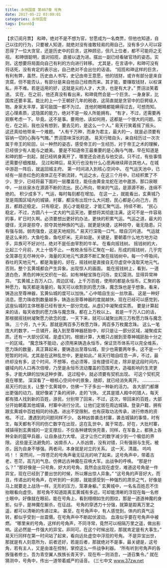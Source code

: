 ```yaml
---
title: 永恒国度 第467章 号角
date: 2017-05-22 03:00:01
categories: 永恒国度
tags: [Hannb]
---
```


【求订阅月票】
和珅，绝对不是不想为官，甘愿成为一名商贾，但他也知道，自己以往的行为，只要被人知道，就绝对没有谁敢轻易的用自己，没有多少人可以容忍得了一位大贪官，还是历史中的巨贪，这种顾忌，但凡上位者，都不可能将之无视。
和珅很聪明，面对招揽，直接以退为进。摆出一副已经看破官场的姿态。实则，这想要将局面向自己有利的方向进行转移。
尤其是，在言语中，和珅可没有将话死，没有肯定的表示出，自己绝对不会出仕的话语。
“招揽和珅这样的巨贪，有利有弊，虽然，历史由人书写，史记由帝王意愿，他的钱财，或许有部分是来自贪腐，但不能否认，有部分是来自他自己经商而来。其才能，要赚取钱财，以权谋私，并不难。若是运用的好，这就是尖的人才，大贪，也是有大才。”
贾诩淡笑着道。
实在，在之前，他还真没有看出来，和珅竟然会是一个巨贪。一身身家，比国库还要丰富。能比的上一个王朝好几年的税收，这简直就是贪官中的巨鳄级人物。身家太丰厚，富可敌国一都不为过。
连他的眼睛都能瞒得过去，可想而知。这心理素质，这隐匿的能力，绝对不是一般人所能拥有。
“有才，不过，还需要再观察考虑一下。毕竟。这不是事。要用他，该如何用，这都是一个很大的问题。实在，在之前，我也没有想到，要去见的，是这么一个人。”
易天行笑着摇了摇头。这还真给他带来一个难题。
“人有千万种，而身为君主，最大的一，就是必须要有容纳一切的心胸与气魄。”
贾诩意味深长的道。
易天行暗自头，亲自经历过一次次属于帝王的轮回，以一种然的姿态，感受帝王的一生经历，对于帝王之术的理解，已经很少有人能与之媲美。
要是不知道帝王最重要的是心胸与气魄，早在知道是和珅的那一刻起，就已经转身离开了，哪里还会进去与他交谈。只不过，有些事情还需要仔细推敲。
见过和珅后，易天行也没有什么心思再继续拜访其他人。在城中游逛一阵后，就返回城主府。
第一时间进入到核心空间中。
在气运天池中，已经有一层赤红色的液体正在不断流转，气运之水，在这三个月中，已经积累了不少，至少，已经将最下面的一层覆盖住，能任由黄金龙蛇在池中遨游。那口泉眼中，一丝丝泉水在源源不断的流出。民心所向，带来的气运，是源源不断，连绵不绝的。
积少成多下，气运，每时每刻都在增加。
在这一上，就能看出，玄黄城乃至是周围区域内的城镇，村寨，都没有出现什么大问题，民心都是心向己方，而且，都趋近稳定。
只有稳定，民心才能稳定，才能汇聚气运。持续不断。
“民心稳定，不过，方圆八十一丈大的气运天池，要想将其彻底注满，这可不是一件容易的事，旷日时久啊。必须要想出更好的办法，更快的积累气运。气运之道，最大的捷径，无非是掠夺，掠夺其他种族的气运，就更是快捷，这种掠夺，毫无隐患。只有强与弱。弱肉强食，这是天地规则。”
易天行深吸一口气，暗自沉吟道。
气运就是这么来的，大鱼吃鱼，鱼吃虾米。无非如是。关键是，要朝着什么地方地方动手，异族可不好对付。绝对不是任由宰割的牛羊。
在看向摇钱树。
摇钱树的大，比起三个月前，大上十倍不止。一枚枚永恒币汇聚在一起，形成的摇钱树，几乎完全笼罩在无尽神光中，海量的天地元气源源不断汇聚在摇钱树中。每一个呼吸间，吞吐的天地元气，都是海量的，好在，摇钱树是直接自无尽虚空中汲取天地元气。否则，整个玄黄城都会产生异象。出现惊人的画面。
能在摇钱树上，看到，一道道白色，黑色的神光交织在一起。如有神秘宝珠在闪烁，变幻莫测。显得异常神异。
“玄黄城上百万人口，周边区域，上千万百姓，使用的都是永恒币。汇聚的各种愿力，每天都是海量的，每天可以收割到的愿力珠，魔念珠也是乎想象。看来，铸造出至尊神器，玄黄仙城的度可以加快。”
心中暗自生出一丝欣喜。
这是一种好消息。愿力珠收割数量越多，铸造出至尊神器的度就越快，现在已经可以感觉到，这座仙城的主体根基已经有很大一部分完成。从虚幻中凝聚成实质。
要是计算起来的话，每天收割的愿力珠与魔念珠，都在上万枚以上。
若是一千万人口的话，那根据摇钱树凝聚愿力欲念的度，一天下来，就可以凝聚出两三万枚愿力珠与魔念珠。
三个月，九十天。那就是两百多万枚愿力珠，两百多万枚魔念珠。
这么一笔庞大的数字，一旦铺开，融入到至尊神器胚胎中，却只是让一部分区域，凝聚成实质。还有一大部分区域，是虚幻的。根据计算，大概只占据到至尊神城胚胎十分之一的区域。
“魔念珠不能动，必须用来铸造永恒币，保证货币体系可以完全维系，愿力珠的数量，真正算起来，要铸造出至尊仙城，至少也需要两年多。这不是一个短暂的时间。尤其是在这种乱世中，更是如此。”
易天行暗自叹息一声，不过，最终却没有多，这个时间，不想等，也必须等，没有捷径可走，除非是这段时间内，疆域内的人口再次倍增，乃至是永恒币流动覆盖的范围更大，造福影响的生灵更多。才能大肆的加快这种步骤。
这过程中，就必须要有契机出现。
可这个契机究竟在哪里。
深深看了一眼核心空间中的景象，随即，就已经消失离开。
..............
易天行的出关，让整个玄黄城中，仿佛一下子多出一种新的活力。
各大部门都爆出更强的动力。就好像紧了条的闹钟，走的飞快。
尤其是猎人殿中的猎人，每天都有猎人找到新的百姓，游民，分别带了回来，不过，这次，带回来的百姓，大部分开始朝着其他城镇，村寨中进行分流。让他们定居在周边城镇。登录户籍，拥有跟玄黄城中百姓相同的待遇。进出不受限制，也有获取功法传承，进行修炼的资格。
不过，遭遇到的问题同样不少。
各种凶兽袭击村寨，袭击城镇的事情，时有生，每天都有不同的伤亡数字在出现，这在乱世中，属于常态，好在，大批村寨，城镇得到玄黄城的一定支撑后，不仅各种建筑快完善，同样，在军备上，都换上各种全新的盔甲兵器，让自身战力大增。
这才让伤亡的数字减少到一个极低的界限。
这些是无法避免的，凶兽杀人，人杀凶兽，没有对错，只有强弱与生死。被杀，因为自身不够强。两者间，本身就是对立的关系。
这一天，清晨。
呜呜呜！！
突然间，一阵苍茫的号角声毫无征兆的响了起来。这号角声中，带着古老，苍茫，高亢的气息。仿佛远古神魔在召唤大军。出战争的呼唤。
“那是什么？”
“那好像是一只号角，好大的号角，竟然会出现在虚空，难道这号角是一件异宝，现在已经到了要出世的时候，所以爆出惊人异象。”
“这号角的声音好大，而且，传递出的号角声，在听到的一刹那，就能感受到一种强烈的肃杀之气，好像是马上就要走上战场一样。无形的压力，笼罩身躯。”
玄黄城中，一名名百姓忍不住抬眼看向虚空。
那号角不知道距离玄黄城有多远，可却能清晰的浮现在每一名修士眼中。好像就在眼前。能在号角上，看到栩栩如生的图纹，那是一道道神魔的身影。似乎，是神魔在厮杀，在征战。
号角的穿透力十分强，就算是距离万里之遥，都可以清晰的传递过来。
甚至，在号角声中，有人感觉到，体内的真气运转，都似乎受到一丝震慑。在号角声中不断起伏波动。
血液似乎要在号角声中被燃。
“哪里来的号角，这样的号角声，不同寻常，竟然可以相隔万里之遥，做出影响。这必然是一件强大的异宝。非同可。在这个时候出现，那就肯定是有大事生。”
易天行同样在第一时间站了起来，看向远处虚空中浮现的号角。
不是异宝出世，那就是有人刻意所为，前者还好，若是后者，那就绝对不是事，最关键是，这号角，若有主人，又是由谁在控制，掌控这么一件战争利器。
“所有听到号角声的各族强者修士。吾为青空翼人族族长青天宇，现在布一则消息，一道召集令。”
就在猜测中，号角中，传出一道带着威严的话音。
(三七中文 www.37zw.net